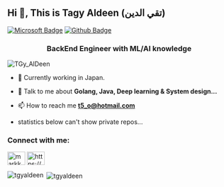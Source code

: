 ## Hi 👋, This is Tagy Aldeen (تقي الدين)
[![Microsoft Badge](https://img.shields.io/badge/-t5_o@hotmail.com-c14438?style=flat&logo=Microsoft&logoColor=white&link=mailto:t5_o@hotmail.com)](mailto:t5_o@hotmail.com) 
[![Github Badge](https://img.shields.io/badge/-TGy%20Aldeen-lightgrey?style=flat&logo=github&logoColor=white&link=https://github.com/TGyAlDeen/)](https://github.com/TGyAlDeen/) 


<h3 align="center">BackEnd Engineer with ML/AI knowledge</h3>

<p align="left"> <img src="https://komarev.com/ghpvc/?username=TGyAlDeen" alt="TGy_AlDeen" /> </p>

- 🔭 Currently working in Japan.

- 💬 Talk to me about **Golang, Java, Deep learning & System design...**

- 📫 How to reach me **t5_o@hotmail.com**
- statistics below can't show private repos...


<p align="left">
<h3 align="left">Connect with me:</h3>
<a href="https://twitter.com/TGy_AlDeen/" target="blank"><img align="center" src="https://cdn.jsdelivr.net/npm/simple-icons@3.0.1/icons/twitter.svg" alt="markko89" height="30" width="40" /></a>
<a href="https://www.linkedin.com/in/tagy-aldeen-80214b91/" target="blank"><img align="center" src="https://cdn.jsdelivr.net/npm/simple-icons@3.0.1/icons/linkedin.svg" alt="https://www.linkedin.com/in/tagy-aldeen-80214b91/" height="30" width="40" /></a>
</p>

<p><img align="left" src="https://github-readme-stats.vercel.app/api/top-langs/?username=tgyaldeen&layout=compact" alt="tgyaldeen" /></p>

<p>&nbsp;<img align="center" src="https://github-readme-stats.vercel.app/api?username=tgyaldeen&show_icons=true" alt="tgyaldeen" /></p>
